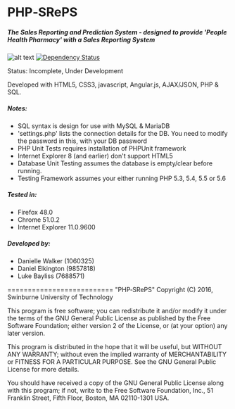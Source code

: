 # PHP‐SRePS
##### The Sales Reporting and Prediction System - designed to provide 'People Health Pharmacy' with a Sales Reporting System
![alt text](https://travis-ci.org/BlissMediaSolutions/PHP--SRePS.svg?branch=master "Travis CI Build Status")
[![Dependency Status](https://www.versioneye.com/user/projects/57c1ba1d939fc600508e8c0f/badge.svg?style=flat)](https://www.versioneye.com/user/projects/57c1ba1d939fc600508e8c0f)

Status: Incomplete, Under Development

Developed with HTML5, CSS3, javascript, Angular.js, AJAX/JSON, PHP & SQL.

##### Notes: 
- SQL syntax is design for use with MySQL & MariaDB
- 'settings.php' lists the connection details for the DB.  You need to modify the password in this, with your DB password
- PHP Unit Tests requires installation of PHPUnit framework
- Internet Explorer 8 (and earlier) don't support HTML5
- Database Unit Testing assumes the database is empty/clear before running.
- Testing Framework assumes your either running PHP 5.3, 5.4, 5.5 or 5.6

##### Tested in: 
- Firefox 48.0
- Chrome 51.0.2
- Internet Explorer 11.0.9600

##### Developed by:
- Danielle Walker (1060325)
- Daniel Elkington (9857818)
- Luke Bayliss (7688571)
   

==========================
"PHP‐SRePS" Copyright (C) 2016, Swinburne University of Technology

This program is free software; you can redistribute it and/or modify it under the terms of the GNU General Public License as published by the Free Software Foundation; either version 2 of the License, or (at your option) any later version.

This program is distributed in the hope that it will be useful, but WITHOUT ANY WARRANTY; without even the implied warranty of MERCHANTABILITY or FITNESS FOR A PARTICULAR PURPOSE. See the GNU General Public License for more details.

You should have received a copy of the GNU General Public License along with this program; if not, write to the Free Software Foundation, Inc., 51 Franklin Street, Fifth Floor, Boston, MA 02110-1301 USA.
